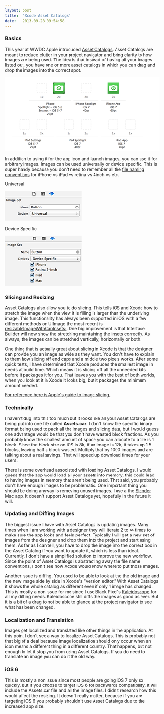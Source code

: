```yaml
---
layout: post
title:  "Xcode Asset Catalogs"
date:   2013-09-28 09:54:58
---
```


### Basics

This year at WWDC Apple introduced [Asset Catalogs](https://developer.apple.com/wwdc/videos/?id=400). Asset Catalogs are meant to reduce clutter in your project navigator and bring clarity to how images are being used. The idea is that instead of having all your images listed out, you have one or more asset catalogs in which you can drag and drop the images into the correct spot.

<div class="text-center screen_shot">
  <img src="/img/asset_catalog/xcode_drag_and_drop.png" alt="Asset Catalog" />
</div>

In addition to using it for the app icon and launch images, you can use it for arbitrary images. Images can be used universally or device specific. This is super handy because you don't need to remember all the [file naming conventions](http://stackoverflow.com/a/14859877/2802413) for iPhone vs iPad vs retina vs 4inch vs etc.

<div class="row">

  <div class="text-center screen_shot span6">
    <p class="caption">Universal</p>
    <img src="/img/asset_catalog/universal.png" alt="Universal Asset" />
  </div> 

  <div class="text-center screen_shot span6">
    <p class="caption">Device Specific</p>
    <img src="/img/asset_catalog/device_specific.png" alt="Device Specific Asset" />
  </div> 
</div>

### Slicing and Resizing

Asset Catalogs also allow you to do slicing. This tells iOS and Xcode how to stretch the image when the view it is filling is larger than the underlying image. This functionality has always been supported in iOS with a few different methods on UIImage the most recent is [resizableImageWithCapInsets:](https://developer.apple.com/library/ios/documentation/uikit/reference/UIImage_Class/Reference/Reference.html#//apple_ref/occ/instm/UIImage/resizableImageWithCapInsets:). One big improvement is that Interface Builder will now show the stretching maintaining the insets correctly. As always, the images can be stretched vertically, horizontally or both.

One thing that is actually great about slicing in Xcode is that the designer can provide you an image as wide as they want. You don't have to explain to them how slicing off end caps and a middle two pixels works. After some quick tests, I have determined that Xcode produces the smallest image in needs at build time. Which means it is slicing off all the unneeded bits before it packages it for you. That leaves you with the best of both worlds, when you look at it in Xcode it looks big, but it packages the minimum amount needed.

[For reference here is Apple's guide to image slicing.](https://developer.apple.com/library/ios/recipes/xcode_help-image_catalog-1.0/SlicinganImage/SlicinganImage.html#//apple_ref/doc/uid/TP40013303-CH4-SW1)

### Technically

I haven't dug into this too much but it looks like all your Asset Catalogs are being put into one file called **Assets.car**. I don't know the specific binary format being used to pack all the images and slicing data, but I would guess one advantage would be that you don't have wasted block fractions. As you probably know the smallest amount of space you can allocate to a file is 1 block. Since the block size on iOS is 8k, if an image is 12k, it takes up 1.5 blocks, leaving half a block wasted. Multiply that by 1000 images and are talking about a real savings. That will speed up download times for your users.

There is some overhead associated with loading Asset Catalogs. I would guess that the app would load all your assets into memory, this could lead to having images in memory that aren't being used. That said, you probably don't have enough images to be problematic. One important thing you should be doing anyway is removing unused images. I use a the [Slender](https://itunes.apple.com/us/app/slender/id493656257?mt=12&at=11lbUE) Mac app. It doesn't support Asset Catalogs yet, hopefully in the future it will.

### Updating and Diffing Images 

The biggest issue I have with Asset Catalogs is updating images. Many times when I am working with a designer they will iterate 2 to ∞ times to make sure the app looks and feels perfect. Typically I will get a new set of images from the designer and drop them into the project and start using them. As far as I can tell, you have to drop the image into the correct box in the Asset Catalog if you want to update it, which is less than ideal. Currently, I don't have a simplified solution to improve the new workflow. Since the point of Asset Catalogs is abstracting away the file name conventions, I don't see how Xcode would know where to put those images.

Another issue is diffing. You used to be able to look at the the old image and the new image side by side in Xcode's "version editor." With Asset Catalogs it shows the whole catalog as different even if only 1 image has changed. This is mostly a non issue for me since I use Black Pixel's [Kaleidoscope](http://www.kaleidoscopeapp.com/) for all my diffing needs. Kaleidoscope still diffs the images as good as ever. But it is a bit of a drag to not be able to glance at the project navigator to see what has been changed.

### Localization and Translation

Images get localized and translated like other things in the application. At this point I don't see a way to localize Asset Catalogs. This is probably not that big of a deal because image localization should only occur when an icon means a different thing in a different country. That happens, but not enough to let it stop you from using Asset Catalogs. If you do need to translate an image you can do it the old way.

### iOS 6

This is mostly a non issue since most people are going iOS 7 only so quickly. But if you choose to target iOS 6 for backwards compatibility, it will include the Assets.car file and all the image files. I didn't research how this would affect the resizing. It doesn't really matter, because if you are targeting iOS 6 you probably shouldn't use Asset Catalogs due to the increased app size.